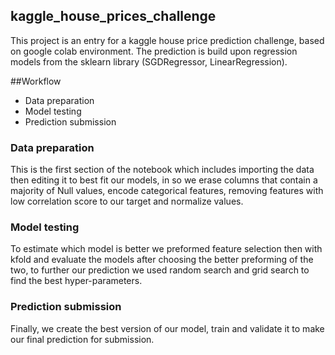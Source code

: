 ## kaggle_house_prices_challenge
This project is an entry for a kaggle house price prediction challenge, based on google colab environment.
The prediction is build upon regression models from the sklearn library (SGDRegressor, LinearRegression).

##Workflow
- Data preparation
- Model testing 
- Prediction submission


### Data preparation
This is the first section of the notebook which includes importing the data then editing it to best fit our models, in so we erase columns that contain a majority of Null values, encode categorical features, removing features with low correlation score to our target and normalize values.

### Model testing
To estimate which model is better we preformed feature selection then with kfold and evaluate the models after choosing the better preforming of the two, to further our prediction we used random search and grid search to find the best hyper-parameters.

### Prediction submission
Finally, we create the best version of our model, train and validate it to make our final prediction for submission.

